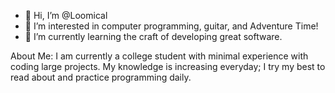 - 👋 Hi, I’m @Loomical
- 👀 I’m interested in computer programming, guitar, and Adventure Time!
- 🌱 I’m currently learning the craft of developing great software.

About Me:
I am currently a college student with minimal experience with coding large projects. 
My knowledge is increasing everyday; I try my best to read about and practice programming daily.


